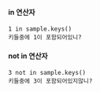

#### in 연산자
```
1 in sample.keys()
키들중에 1이 포함되어있니?
```
#### not in 연산자
```
3 not in sample.keys()
키들중에 3이 포함되어있지않니?
```


